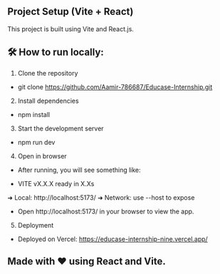 ## Project Setup (Vite + React)
This project is built using Vite and React.js.

## 🛠️ How to run locally:
1. Clone the repository

- git clone https://github.com/Aamir-786687/Educase-Internship.git

2. Install dependencies

- npm install
 
3. Start the development server

- npm run dev

4. Open in browser

- After running, you will see something like:

- VITE vX.X.X  ready in X.Xs

➜  Local:   http://localhost:5173/
➜  Network: use --host to expose

- Open http://localhost:5173/ in your browser to view the app.

5. Deployment 

- Deployed on Vercel: https://educase-internship-nine.vercel.app/


## Made with ❤️ using React and Vite.